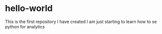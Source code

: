 # hello-world
This is the first repository I have created
I am just starting to learn how to se python for analytics

